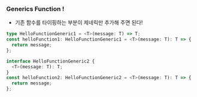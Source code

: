 ### Generics Function !

- 기존 함수를 타이핑하는 부분이 제네릭만 추가해 주면 된다!

```ts
type HelloFunctionGeneric1 = <T>(message: T) => T;
const helloFunction1: HelloFunctionGeneric1 = <T>(message: T): T => {
  return message;
};

interface HelloFunctionGeneric2 {
  <T>(message: T): T;
}
const helloFunction2: HelloFunctionGeneric2 = <T>(message: T): T => {
  return message;
};
```
